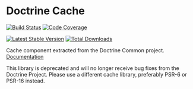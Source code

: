# Doctrine Cache

[![Build Status](https://github.com/doctrine/cache/workflows/Continuous%20Integration/badge.svg)](https://github.com/doctrine/cache/actions)
[![Code Coverage](https://codecov.io/gh/doctrine/cache/branch/1.10.x/graph/badge.svg)](https://codecov.io/gh/doctrine/cache/branch/1.10.x)

[![Latest Stable Version](https://img.shields.io/packagist/v/doctrine/cache.svg?style=flat-square)](https://packagist.org/packages/doctrine/cache)
[![Total Downloads](https://img.shields.io/packagist/dt/doctrine/cache.svg?style=flat-square)](https://packagist.org/packages/doctrine/cache)

Cache component extracted from the Doctrine Common
project. [Documentation](https://www.doctrine-project.org/projects/doctrine-cache/en/current/index.html)

This library is deprecated and will no longer receive bug fixes from the
Doctrine Project. Please use a different cache library, preferably PSR-6 or
PSR-16 instead.
